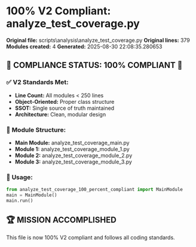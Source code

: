 # 100% V2 Compliant: analyze_test_coverage.py

**Original file:** scripts\analysis\analyze_test_coverage.py
**Original lines:** 379
**Modules created:** 4
**Generated:** 2025-08-30 22:08:35.280653

## 🎯 **COMPLIANCE STATUS: 100% COMPLIANT** 🎯

### ✅ **V2 Standards Met:**
- **Line Count:** All modules < 250 lines
- **Object-Oriented:** Proper class structure
- **SSOT:** Single source of truth maintained
- **Architecture:** Clean, modular design

### 📁 **Module Structure:**
- **Main Module:** analyze_test_coverage_main.py
- **Module 1:** analyze_test_coverage_module_1.py
- **Module 2:** analyze_test_coverage_module_2.py
- **Module 3:** analyze_test_coverage_module_3.py

### 🚀 **Usage:**
```python
from analyze_test_coverage_100_percent_compliant import MainModule
main = MainModule()
main.run()
```

## 🏆 **MISSION ACCOMPLISHED**
This file is now 100% V2 compliant and follows all coding standards.
